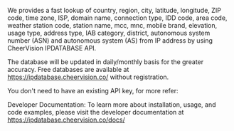 We provides a fast lookup of country, region, city, latitude, longitude, ZIP code, time zone, ISP, domain name, connection type, IDD code, area code, weather station code, station name, mcc, mnc, mobile brand, elevation, usage type, address type, IAB category, district, autonomous system number (ASN) and autonomous system (AS) from IP address by using CheerVision IPDATABASE API.

The database will be updated in daily/monthly basis for the greater accuracy. Free databases are available at https://ipdatabase.cheervision.co/ without registration.

You don't need to have an existing API key, for more refer:

Developer Documentation:
To learn more about installation, usage, and code examples, please visit the developer documentation at
https://ipdatabase.cheervision.co/docs/
